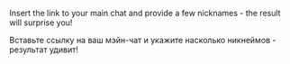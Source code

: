 Insert the link to your main chat and provide a few nicknames - the result will surprise you!


Вставьте ссылку на ваш мэйн-чат и укажите насколько никнеймов - результат удивит!
